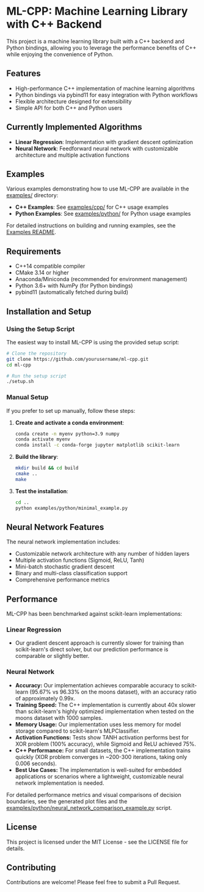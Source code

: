 # ML-CPP: Machine Learning Library with C++ Backend

This project is a machine learning library built with a C++ backend and Python bindings, allowing you to leverage the performance benefits of C++ while enjoying the convenience of Python.

## Features

- High-performance C++ implementation of machine learning algorithms
- Python bindings via pybind11 for easy integration with Python workflows
- Flexible architecture designed for extensibility
- Simple API for both C++ and Python users

## Currently Implemented Algorithms

- **Linear Regression**: Implementation with gradient descent optimization
- **Neural Network**: Feedforward neural network with customizable architecture and multiple activation functions

## Examples

Various examples demonstrating how to use ML-CPP are available in the [examples/](examples/) directory:

- **C++ Examples**: See [examples/cpp/](examples/cpp/) for C++ usage examples
- **Python Examples**: See [examples/python/](examples/python/) for Python usage examples

For detailed instructions on building and running examples, see the [Examples README](examples/README.md).

## Requirements

- C++14 compatible compiler
- CMake 3.14 or higher
- Anaconda/Miniconda (recommended for environment management)
- Python 3.6+ with NumPy (for Python bindings)
- pybind11 (automatically fetched during build)

## Installation and Setup

### Using the Setup Script

The easiest way to install ML-CPP is using the provided setup script:

```bash
# Clone the repository
git clone https://github.com/yourusername/ml-cpp.git
cd ml-cpp

# Run the setup script
./setup.sh
```

### Manual Setup

If you prefer to set up manually, follow these steps:

1. **Create and activate a conda environment**:
   ```bash
   conda create -n myenv python=3.9 numpy
   conda activate myenv
   conda install -c conda-forge jupyter matplotlib scikit-learn
   ```

2. **Build the library**:
   ```bash
   mkdir build && cd build
   cmake ..
   make
   ```

3. **Test the installation**:
   ```bash
   cd ..
   python examples/python/minimal_example.py
   ```

## Neural Network Features

The neural network implementation includes:
- Customizable network architecture with any number of hidden layers
- Multiple activation functions (Sigmoid, ReLU, Tanh)
- Mini-batch stochastic gradient descent
- Binary and multi-class classification support
- Comprehensive performance metrics

## Performance

ML-CPP has been benchmarked against scikit-learn implementations:

### Linear Regression
- Our gradient descent approach is currently slower for training than scikit-learn's direct solver, but our prediction performance is comparable or slightly better.

### Neural Network
- **Accuracy:** Our implementation achieves comparable accuracy to scikit-learn (95.67% vs 96.33% on the moons dataset), with an accuracy ratio of approximately 0.99x.
- **Training Speed:** The C++ implementation is currently about 40x slower than scikit-learn's highly optimized implementation when tested on the moons dataset with 1000 samples.
- **Memory Usage:** Our implementation uses less memory for model storage compared to scikit-learn's MLPClassifier.
- **Activation Functions:** Tests show TANH activation performs best for XOR problem (100% accuracy), while Sigmoid and ReLU achieved 75%.
- **C++ Performance:** For small datasets, the C++ implementation trains quickly (XOR problem converges in ~200-300 iterations, taking only 0.006 seconds).
- **Best Use Cases:** The implementation is well-suited for embedded applications or scenarios where a lightweight, customizable neural network implementation is needed.

For detailed performance metrics and visual comparisons of decision boundaries, see the generated plot files and the [examples/python/neural_network_comparison_example.py](examples/python/neural_network_comparison_example.py) script.

## License

This project is licensed under the MIT License - see the LICENSE file for details.

## Contributing

Contributions are welcome! Please feel free to submit a Pull Request.
